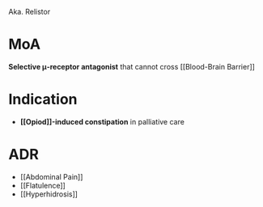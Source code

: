 Aka. Relistor

# MoA
**Selective μ-receptor antagonist** that cannot cross [[Blood-Brain Barrier]]

# Indication
- **[[Opiod]]-induced constipation** in palliative care

# ADR
- [[Abdominal Pain]]
- [[Flatulence]]
- [[Hyperhidrosis]]